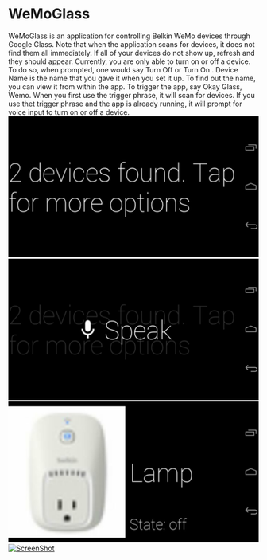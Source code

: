 WeMoGlass
=========
WeMoGlass is an application for controlling Belkin WeMo devices through Google Glass.
Note that when the application scans for devices, it does not find them all immediately. If all of your devices do not show up, refresh and they should appear. 
Currently, you are only able to turn on or off a device. To do so, when prompted, one would say Turn Off <Device Name> or Turn On <Device Name>. Device Name is the name that you gave it when you set it up. To find out the name, you can view it from within the app. 
To trigger the app, say Okay Glass, Wemo. 
When you first use the trigger phrase, it will scan for devices. If you use thet trigger phrase and the app is already running, it will prompt for voice input to turn on or off a device.
![Screen Shot1](https://github.com/Kennyc1012/WeMoGlass/raw/master/ScreenShots/ss1.png)
![Screen Shot2](https://github.com/Kennyc1012/WeMoGlass/raw/master/ScreenShots/ss2.png)
![Screen Shot3](https://github.com/Kennyc1012/WeMoGlass/raw/master/ScreenShots/ss3.png)
[![ScreenShot](https://raw.github.com/GabLeRoux/WebMole/master/ressources/WebMole_Youtube_Video.png)](http://youtu.be/vt5fpE0bzSY)
